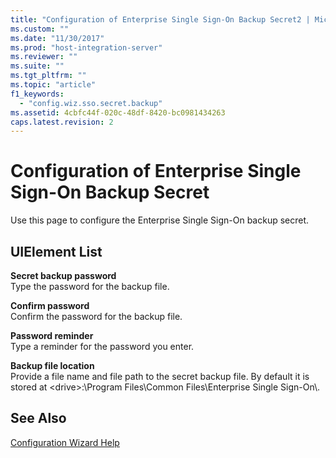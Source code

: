 ```yaml
---
title: "Configuration of Enterprise Single Sign-On Backup Secret2 | Microsoft Docs"
ms.custom: ""
ms.date: "11/30/2017"
ms.prod: "host-integration-server"
ms.reviewer: ""
ms.suite: ""
ms.tgt_pltfrm: ""
ms.topic: "article"
f1_keywords: 
  - "config.wiz.sso.secret.backup"
ms.assetid: 4cbfc44f-020c-48df-8420-bc0981434263
caps.latest.revision: 2
---
```

# Configuration of Enterprise Single Sign-On Backup Secret
Use this page to configure the Enterprise Single Sign-On backup secret.  
  
## UIElement List  
 **Secret backup password**  
 Type the password for the backup file.  
  
 **Confirm password**  
 Confirm the password for the backup file.  
  
 **Password reminder**  
 Type a reminder for the password you enter.  
  
 **Backup file location**  
 Provide a file name and file path to the secret backup file. By default it is stored at \<drive>:\Program Files\Common Files\Enterprise Single Sign-On\\.  
  
## See Also  
 [Configuration Wizard Help](../HIS2010/configuration-wizard-help1.md)